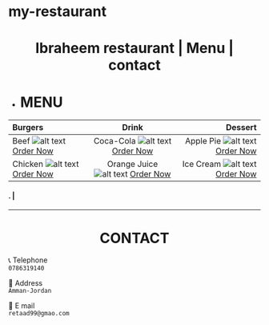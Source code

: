 # my-restaurant

<h1 align=center> Ibraheem restaurant | Menu | contact</h1>

- # MENU 

| Burgers      | Drink | Dessert     |
| :---        |    :----:   |          ---: |
|  Beef	![alt text](https://oman.burgerking.me/Images/Products/DOUBLE%20WHOPPER%C2%AE.jpg) 	[Order Now](https://oman.burgerking.me/ar/menu-item.aspx?CN=FLAME_-_GRILLED_BURGERS)      | Coca-Cola ![alt text](https://oman.burgerking.me/Images/Products/a2b20930-03b0-4c96-8a84-eb5747f2b970.jpg) 	[Order Now](https://oman.burgerking.me/ar/menu-item.aspx?CN=DRINKS)      | Apple Pie ![alt text](https://oman.burgerking.me/Images/Products/APPLE%20PIE.jpg) 	[Order Now](https://oman.burgerking.me/ar/menu-item.aspx?CN=DESSERT)   |
|Chicken  ![alt text](https://oman.burgerking.me/Images/Products/KING%20CHICKEN%20FILLET.jpg) 	[Order Now](https://oman.burgerking.me/ar/menu-item.aspx?CN=CRISPY_AND_TENDER)    | Orange Juice  ![alt text](https://oman.burgerking.me/Images/Products/FANTA.jpg) 	[Order Now](https://mcdonalds.com.jo/product/fanta-orange)       | Ice Cream ![alt text](https://oman.burgerking.me/Images/Products/ICE%20CREAM%20CONE.jpg) 	[Order Now](https://oman.burgerking.me/ar/menu-item.aspx?CN=DESSERT) 

#### .    |



---


<h1 align=center> CONTACT</h1>


 📞 Telephone   
`0786319140`

📍 Address  
`Amman-Jordan`

📧  E mail  
`retaad99@gmao.com`